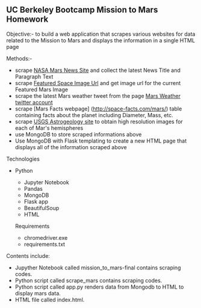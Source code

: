 
## UC Berkeley Bootcamp Mission to Mars Homework

Objective:- to build a web application that scrapes various websites for data related to the Mission to Mars 
and displays the information in a single HTML page

Methods:- 
- scrape [NASA Mars News Site](https://mars.nasa.gov/news/) and collect the latest News Title and Paragraph Text
- scrape [Featured Space Image Url](https://www.jpl.nasa.gov/spaceimages/?search=&category=Mars) and get image url for the current Featured Mars Image
- scrape the latest Mars weather tweet from the page [Mars Weather twitter account](https://twitter.com/marswxreport?lang=en)
- scrape [Mars Facts webpage] (http://space-facts.com/mars/) table containing facts about the planet including Diameter, Mass, etc. 
- scrape [USGS Astrogeology site](https://astrogeology.usgs.gov/search/results?q=hemisphere+enhanced&k1=target&v1=Mars) to obtain high resolution images for each of Mar's hemispheres
- use MongoDB to store scraped informations above
- Use MongoDB with Flask templating to create a new HTML page that displays all of the information scraped above


Technologies 

- Python 
  - Jupyter Notebook
  - Pandas
  - MongoDB
  - Flask app
  - BeautifulSoup 
  - HTML
  
  Requirements  
  - chromedriver.exe
  - requirements.txt 


Contents include:

- Jupyther Notebook called mission_to_mars-final contains scraping codes.
- Python script called scrape_mars contains scraping codes.
- Python script called app.py renders data from Mongodb to HTML to display mars data.
- HTML file called index.html. 


